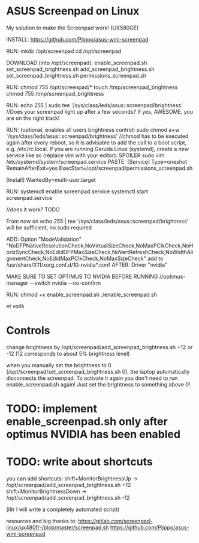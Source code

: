 # ASUS Screenpad on Linux
My solution to make the Screenpad work! (UX580GE)

INSTALL:
https://github.com/Plippo/asus-wmi-screenpad

RUN:
mkdir /opt/screenpad
cd /opt/screenpad

DOWNLOAD (into /opt/screenpad):
enable_screenpad.sh
set_screenpad_brightness.sh
add_screenpad_brightness.sh
set_screenpad_brightness.sh
permissions_screenpad.sh

RUN:
chmod 755 /opt/screenpad/*
touch /tmp/screenpad_brightness
chmod 755 /tmp/screenpad_brightness

RUN:
echo 255 | sudo tee '/sys/class/leds/asus::screenpad/brightness'
//Does your screenpad light up after a few seconds? If yes, AWESOME, you are on the right track!

RUN: (optional, enables all users brightness control)
sudo chmod a+w '/sys/class/leds/asus::screenpad/brightness'
//chmod has to be executed again after every reboot, so it is advisable to add the call to a boot script, e.g. /etc/rc.local.
If you are running Garuda Linux (systemd), create a new service like so (replace vim with your editor):
SPOILER
sudo vim /etc/systemd/system/screenpad.service
PASTE:
[Service]
Type=oneshot
RemainAfterExit=yes
ExecStart=/opt/screenpad/permissions_screenpad.sh

[Install]
WantedBy=multi-user.target

RUN:
systemctl enable screenpad.service
systemctl start screenpad.service

//does it work? TODO

From now on echo 255 | tee '/sys/class/leds/asus::screenpad/brightness' will be sufficient, no sudo required

ADD:
Option "ModeValidation" "NoDFPNativeResolutionCheck,NoVirtualSizeCheck,NoMaxPClkCheck,NoHorizSyncCheck,NoEdidDFPMaxSizeCheck,NoVertRefreshCheck,NoWidthAlignmentCheck,NoEdidMaxPClkCheck,NoMaxSizeCheck"
add to /usr/share/X11/xorg.conf.d/10-nvidia*.conf AFTER: Driver "nvidia"


MAKE SURE TO SET OPTIMUS TO NVIDIA BEFORE RUNNING
//optimus-manager --switch nvidia --no-confirm

RUN:
chmod +x enable_screenpad.sh
./enable_screenpad.sh

et voilà

# Controls

change brightness by /opt/screenpad/add_screenpad_brightness.sh +12 or -12 (12 corresponds to about 5% brightness level)

when you manually set the brightness to 0 (/opt/screenpad/set_screenpad_brightness.sh 0), the laptop automatically disconnects the screenpad.
To activate it again you don't need to run enable_screenpad.sh again! Just set the brightness to something above 0!

# TODO: implement enable_screenpad.sh only after optimus NVIDIA has been enabled


# TODO: write about shortcuts
you can add shortcuts:
shift+MonitorBrightnessUp  ->  /opt/screenpad/add_screenpad_brightness.sh +12
shift+MonitorBrightnessDown -> /opt/screenpad/add_screenpad_brightness.sh -12

(l8r I will write a completely automated script)




resources and big thanks to:
https://gitlab.com/screenpad-linux/ux480f/-/blob/master/screenpad.sh
https://github.com/Plippo/asus-wmi-screenpad
